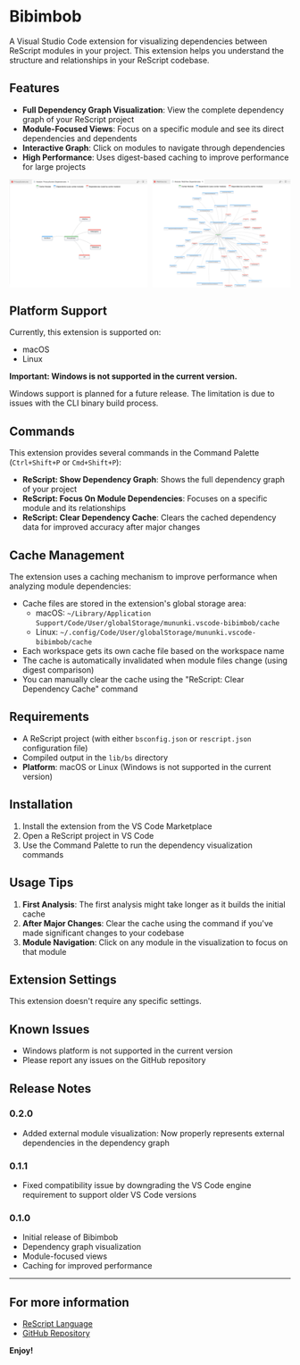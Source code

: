 # Bibimbob

A Visual Studio Code extension for visualizing dependencies between ReScript modules in your project. This extension helps you understand the structure and relationships in your ReScript codebase.

## Features

- **Full Dependency Graph Visualization**: View the complete dependency graph of your ReScript project
- **Module-Focused Views**: Focus on a specific module and see its direct dependencies and dependents
- **Interactive Graph**: Click on modules to navigate through dependencies
- **High Performance**: Uses digest-based caching to improve performance for large projects

<div style="display: flex; justify-content: space-between;">
  <img src="https://github.com/mununki/rescriptdep/raw/main/vscode-rescriptdep/images/rescriptdep_screenshot_0.png" alt="ReScript Dependency Visualization" width="49%">
  <img src="https://github.com/mununki/rescriptdep/raw/main/vscode-rescriptdep/images/rescriptdep_screenshot_1.png" alt="Module Dependency View" width="49%">
</div>

## Platform Support

Currently, this extension is supported on:
- macOS
- Linux

**Important: Windows is not supported in the current version.**

Windows support is planned for a future release. The limitation is due to issues with the CLI binary build process.

## Commands

This extension provides several commands in the Command Palette (`Ctrl+Shift+P` or `Cmd+Shift+P`):

- **ReScript: Show Dependency Graph**: Shows the full dependency graph of your project
- **ReScript: Focus On Module Dependencies**: Focuses on a specific module and its relationships
- **ReScript: Clear Dependency Cache**: Clears the cached dependency data for improved accuracy after major changes

## Cache Management

The extension uses a caching mechanism to improve performance when analyzing module dependencies:

- Cache files are stored in the extension's global storage area:
  - macOS: `~/Library/Application Support/Code/User/globalStorage/mununki.vscode-bibimbob/cache`
  - Linux: `~/.config/Code/User/globalStorage/mununki.vscode-bibimbob/cache`
- Each workspace gets its own cache file based on the workspace name
- The cache is automatically invalidated when module files change (using digest comparison)
- You can manually clear the cache using the "ReScript: Clear Dependency Cache" command

## Requirements

- A ReScript project (with either `bsconfig.json` or `rescript.json` configuration file)
- Compiled output in the `lib/bs` directory
- **Platform**: macOS or Linux (Windows is not supported in the current version)

## Installation

1. Install the extension from the VS Code Marketplace
2. Open a ReScript project in VS Code
3. Use the Command Palette to run the dependency visualization commands

## Usage Tips

1. **First Analysis**: The first analysis might take longer as it builds the initial cache
2. **After Major Changes**: Clear the cache using the command if you've made significant changes to your codebase
3. **Module Navigation**: Click on any module in the visualization to focus on that module

## Extension Settings

This extension doesn't require any specific settings.

## Known Issues

- Windows platform is not supported in the current version
- Please report any issues on the GitHub repository

## Release Notes

### 0.2.0

- Added external module visualization: Now properly represents external dependencies in the dependency graph

### 0.1.1

- Fixed compatibility issue by downgrading the VS Code engine requirement to support older VS Code versions

### 0.1.0

- Initial release of Bibimbob
- Dependency graph visualization
- Module-focused views
- Caching for improved performance

---

## For more information

* [ReScript Language](https://rescript-lang.org/)
* [GitHub Repository](https://github.com/mununki/rescriptdep)

**Enjoy!**
